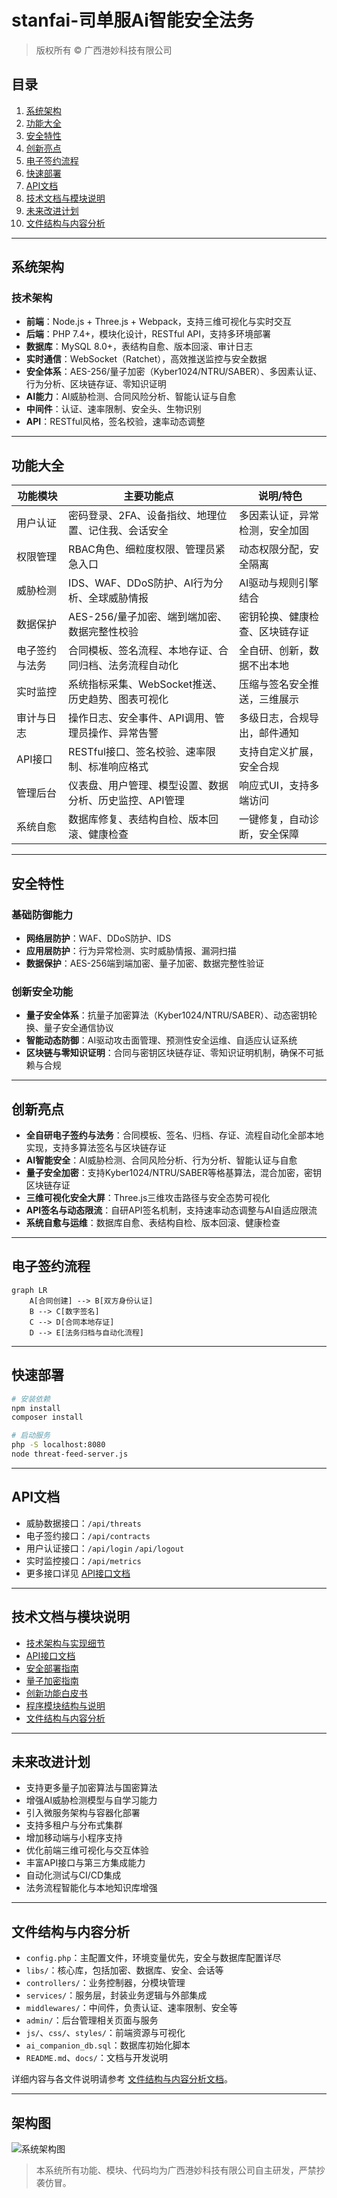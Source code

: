 # stanfai-司单服Ai智能安全法务

> 版权所有 © 广西港妙科技有限公司

## 目录

1. [系统架构](#系统架构)
2. [功能大全](#功能大全)
3. [安全特性](#安全特性)
4. [创新亮点](#创新亮点)
5. [电子签约流程](#电子签约流程)
6. [快速部署](#快速部署)
7. [API文档](#API文档)
8. [技术文档与模块说明](#技术文档与模块说明)
9. [未来改进计划](#未来改进计划)
10. [文件结构与内容分析](#文件结构与内容分析)

---

## 系统架构

### 技术架构

- **前端**：Node.js + Three.js + Webpack，支持三维可视化与实时交互
- **后端**：PHP 7.4+，模块化设计，RESTful API，支持多环境部署
- **数据库**：MySQL 8.0+，表结构自愈、版本回滚、审计日志
- **实时通信**：WebSocket（Ratchet），高效推送监控与安全数据
- **安全体系**：AES-256/量子加密（Kyber1024/NTRU/SABER）、多因素认证、行为分析、区块链存证、零知识证明
- **AI能力**：AI威胁检测、合同风险分析、智能认证与自愈
- **中间件**：认证、速率限制、安全头、生物识别
- **API**：RESTful风格，签名校验，速率动态调整

---

## 功能大全

| 功能模块         | 主要功能点                                                         | 说明/特色                         |
|------------------|--------------------------------------------------------------------|------------------------------------|
| 用户认证         | 密码登录、2FA、设备指纹、地理位置、记住我、会话安全                | 多因素认证，异常检测，安全加固     |
| 权限管理         | RBAC角色、细粒度权限、管理员紧急入口                               | 动态权限分配，安全隔离             |
| 威胁检测         | IDS、WAF、DDoS防护、AI行为分析、全球威胁情报                       | AI驱动与规则引擎结合               |
| 数据保护         | AES-256/量子加密、端到端加密、数据完整性校验                       | 密钥轮换、健康检查、区块链存证     |
| 电子签约与法务   | 合同模板、签名流程、本地存证、合同归档、法务流程自动化             | 全自研、创新，数据不出本地         |
| 实时监控         | 系统指标采集、WebSocket推送、历史趋势、图表可视化                  | 压缩与签名安全推送，三维展示       |
| 审计与日志       | 操作日志、安全事件、API调用、管理员操作、异常告警                   | 多级日志，合规导出，邮件通知       |
| API接口          | RESTful接口、签名校验、速率限制、标准响应格式                      | 支持自定义扩展，安全合规           |
| 管理后台         | 仪表盘、用户管理、模型设置、数据分析、历史监控、API管理             | 响应式UI，支持多端访问             |
| 系统自愈         | 数据库修复、表结构自检、版本回滚、健康检查                         | 一键修复，自动诊断，安全保障       |

---

## 安全特性

### 基础防御能力

- **网络层防护**：WAF、DDoS防护、IDS
- **应用层防护**：行为异常检测、实时威胁情报、漏洞扫描
- **数据保护**：AES-256端到端加密、量子加密、数据完整性验证

### 创新安全功能

- **量子安全体系**：抗量子加密算法（Kyber1024/NTRU/SABER）、动态密钥轮换、量子安全通信协议
- **智能动态防御**：AI驱动攻击面管理、预测性安全运维、自适应认证系统
- **区块链与零知识证明**：合同与密钥区块链存证、零知识证明机制，确保不可抵赖与合规

---

## 创新亮点

- **全自研电子签约与法务**：合同模板、签名、归档、存证、流程自动化全部本地实现，支持多算法签名与区块链存证
- **AI智能安全**：AI威胁检测、合同风险分析、行为分析、智能认证与自愈
- **量子安全加密**：支持Kyber1024/NTRU/SABER等格基算法，混合加密，密钥区块链存证
- **三维可视化安全大屏**：Three.js三维攻击路径与安全态势可视化
- **API签名与动态限流**：自研API签名机制，支持速率动态调整与AI自适应限流
- **系统自愈与运维**：数据库自愈、表结构自检、版本回滚、健康检查

---

## 电子签约流程

```mermaid
graph LR
    A[合同创建] --> B[双方身份认证]
    B --> C[数字签名]
    C --> D[合同本地存证]
    D --> E[法务归档与自动化流程]
```

---

## 快速部署

```bash
# 安装依赖
npm install
composer install

# 启动服务
php -S localhost:8080
node threat-feed-server.js
```

---

## API文档

- 威胁数据接口：`/api/threats`
- 电子签约接口：`/api/contracts`
- 用户认证接口：`/api/login` `/api/logout`
- 实时监控接口：`/api/metrics`
- 更多接口详见 [API接口文档](/docs/api.md)

---

## 技术文档与模块说明

- [技术架构与实现细节](/docs/all.md)
- [API接口文档](/docs/api.md)
- [安全部署指南](/docs/security_deployment_guide.md)
- [量子加密指南](/docs/quantum_encryption_guide.md)
- [创新功能白皮书](/docs/innovation_whitepaper.md)
- [程序模块结构与说明](/docs/module_structure.md)
- [文件结构与内容分析](/docs/file_structure.md)

---

## 未来改进计划

- 支持更多量子加密算法与国密算法
- 增强AI威胁检测模型与自学习能力
- 引入微服务架构与容器化部署
- 支持多租户与分布式集群
- 增加移动端与小程序支持
- 优化前端三维可视化与交互体验
- 丰富API接口与第三方集成能力
- 自动化测试与CI/CD集成
- 法务流程智能化与本地知识库增强

---

## 文件结构与内容分析

- `config.php`：主配置文件，环境变量优先，安全与数据库配置详尽
- `libs/`：核心库，包括加密、数据库、安全、会话等
- `controllers/`：业务控制器，分模块管理
- `services/`：服务层，封装业务逻辑与外部集成
- `middlewares/`：中间件，负责认证、速率限制、安全等
- `admin/`：后台管理相关页面与服务
- `js/`、`css/`、`styles/`：前端资源与可视化
- `ai_companion_db.sql`：数据库初始化脚本
- `README.md`、`docs/`：文档与开发说明

详细内容与各文件说明请参考 [文件结构与内容分析文档](/docs/file_structure.md)。

---

## 架构图

![系统架构图](/docs/architecture.png)

> 本系统所有功能、模块、代码均为广西港妙科技有限公司自主研发，严禁抄袭仿冒。

